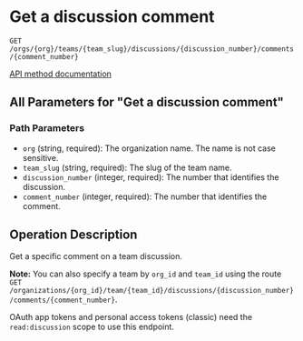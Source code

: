 # Get a discussion comment

`GET /orgs/{org}/teams/{team_slug}/discussions/{discussion_number}/comments/{comment_number}`

[API method documentation](https://docs.github.com/rest/teams/discussion-comments#get-a-discussion-comment)

## All Parameters for "Get a discussion comment"

### Path Parameters

- `org` (string, required): The organization name. The name is not case sensitive.
- `team_slug` (string, required): The slug of the team name.
- `discussion_number` (integer, required): The number that identifies the discussion.
- `comment_number` (integer, required): The number that identifies the comment.

## Operation Description

Get a specific comment on a team discussion.

**Note:** You can also specify a team by `org_id` and `team_id` using the route `GET /organizations/{org_id}/team/{team_id}/discussions/{discussion_number}/comments/{comment_number}`.

OAuth app tokens and personal access tokens (classic) need the `read:discussion` scope to use this endpoint.
